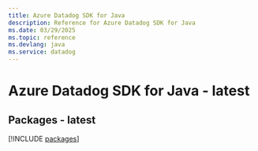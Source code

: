 ```yaml
---
title: Azure Datadog SDK for Java
description: Reference for Azure Datadog SDK for Java
ms.date: 03/29/2025
ms.topic: reference
ms.devlang: java
ms.service: datadog
---
```

# Azure Datadog SDK for Java - latest
## Packages - latest
[!INCLUDE [packages](datadog-index.md)]